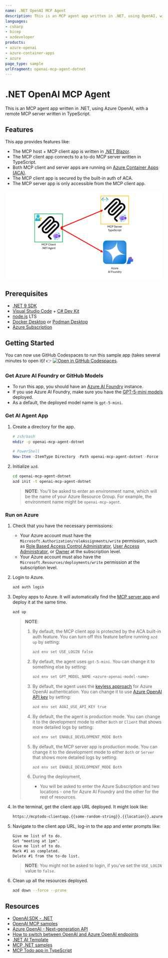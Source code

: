 ```yaml
--- 
name: .NET OpenAI MCP Agent
description: This is an MCP agent app written in .NET, using OpenAI, with a remote MCP server written in TypeScript.
languages:
- csharp
- bicep
- azdeveloper
products:
- azure-openai
- azure-container-apps
- azure
page_type: sample
urlFragment: openai-mcp-agent-dotnet
--- 
```


# .NET OpenAI MCP Agent

This is an MCP agent app written in .NET, using Azure OpenAI, with a remote MCP server written in TypeScript.

## Features

This app provides features like:

- The MCP host + MCP client app is written in [.NET Blazor](https://aka.ms/blazor).
- The MCP client app connects to a to-do MCP server written in TypeScript.
- Both MCP client and server apps are running on [Azure Container Apps (ACA)](https://learn.microsoft.com/azure/container-apps/overview).
- The MCP client app is secured by the built-in auth of ACA.
- The MCP server app is only accessible from the MCP client app.

![Overall architecture diagram](./images/overall-architecture-diagram.png)

## Prerequisites

- [.NET 9 SDK](https://dotnet.microsoft.com/download/dotnet/9.0)
- [Visual Studio Code](https://code.visualstudio.com/Download) + [C# Dev Kit](https://marketplace.visualstudio.com/items?itemName=ms-dotnettools.csdevkit)
- [node.js](https://nodejs.org/en/download) LTS
- [Docker Desktop](https://docs.docker.com/get-started/get-docker/) or [Podman Desktop](https://podman-desktop.io/downloads)
- [Azure Subscription](https://azure.microsoft.com/free)

## Getting Started

You can now use GitHub Codespaces to run this sample app (takes several minutes to open it)! 👉 [![Open in GitHub Codespaces](https://github.com/codespaces/badge.svg)](https://codespaces.new/Azure-Samples/openai-mcp-agent-dotnet).

### Get Azure AI Foundry or GitHub Models

- To run this app, you should have an [Azure AI Foundry](https://learn.microsoft.com/azure/ai-foundry/what-is-azure-ai-foundry) instance.
- If you use Azure AI Foundry, make sure you have the [GPT-5-mini models](https://learn.microsoft.com/azure/ai-foundry/how-to/deploy-models-openai) deployed.
- As a default, the deployed model name is `gpt-5-mini`.

### Get AI Agent App

1. Create a directory for the app.

    ```bash
    # zsh/bash
    mkdir -p openai-mcp-agent-dotnet
    ```

    ```powershell
    # PowerShell
    New-Item -ItemType Directory -Path openai-mcp-agent-dotnet -Force
    ```

1. Initialize `azd`.

    ```bash
    cd openai-mcp-agent-dotnet
    azd init -t openai-mcp-agent-dotnet
    ```

   > **NOTE**: You'll be asked to enter an environment name, which will be the name of your Azure Resource Group. For example, the environment name might be `openai-mcp-agent`.

### Run on Azure

1. Check that you have the necessary permissions:
   - Your Azure account must have the `Microsoft.Authorization/roleAssignments/write` permission, such as [Role Based Access Control Administrator](https://learn.microsoft.com/azure/role-based-access-control/built-in-roles/privileged#role-based-access-control-administrator), [User Access Administrator](https://learn.microsoft.com/azure/role-based-access-control/built-in-roles/privileged#user-access-administrator), or [Owner](https://learn.microsoft.com/azure/role-based-access-control/built-in-roles/privileged#owner) at the subscription level.
   - Your Azure account must also have the `Microsoft.Resources/deployments/write` permission at the subscription level.

1. Login to Azure.

    ```bash
    azd auth login
    ```

1. Deploy apps to Azure. It will automatically find the [MCP server app](https://github.com/Azure-Samples/mcp-container-ts) and deploy it at the same time.

    ```bash
    azd up
    ```

   > **NOTE**:
   >
   > 1. By default, the MCP client app is protected by the ACA built-in auth feature. You can turn off this feature before running `azd up` by setting:
   >
   >    ```bash
   >    azd env set USE_LOGIN false
   >    ```
   >
   > 1. By default, the agent uses `gpt-5-mini`. You can change it to something else by setting:
   >
   >    ```bash
   >    azd env set GPT_MODEL_NAME <azure-openai-model-name>
   >    ```
   >
   > 1. By default, the agent uses the [keyless approach](https://learn.microsoft.com/azure/developer/ai/how-to/switching-endpoints?tabs=azure-openai&pivots=dotnet#microsoft-entra-authentication-1) for Azure OpenAI authentication. You can change it to use [Azure OpenAI API key](https://learn.microsoft.com/azure/developer/ai/how-to/switching-endpoints?tabs=azure-openai&pivots=dotnet#api-key-authentication) by setting:
   >
   >    ```bash
   >    azd env set AOAI_USE_API_KEY true
   >    ```
   >
   > 1. By default, the the agent is production mode. You can change it to the development mode to either `Both` or `Client` that shows more detailed logs by setting:
   >
   >    ```bash
   >    azd env set ENABLE_DEVELOPMENT_MODE Both
   >    ```
   >
   > 1. By default, the MCP server app is production mode. You can change it to the development mode to either `Both` or `Server` that shows more detailed logs by setting:
   >
   >    ```bash
   >    azd env set ENABLE_DEVELOPMENT_MODE Both
   >    ```
   >
   > 1. During the deployment,
   >    - You will be asked to enter the Azure Subscription and two locations - one for Azure AI Foundry and the other for the rest of resources.

2. In the terminal, get the client app URL deployed. It might look like:

    ```bash
    https://mcptodo-clientapp.{{some-random-string}}.{{location}}.azurecontainerapps.io/
    ```

3. Navigate to the client app URL, log-in to the app and enter prompts like:

    ```text
    Give me list of to do.
    Set "meeting at 1pm".
    Give me list of to do.
    Mark #1 as completed.
    Delete #1 from the to-do list.
    ```

   > **NOTE**: You might not be asked to login, if you've set the `USE_LOGIN` value to `false`.

4. Clean up all the resources deployed.

    ```bash
    azd down --force --prune
    ```

## Resources

- [OpenAI SDK - .NET](https://github.com/openai/openai-dotnet)
- [OpenAI MCP samples](https://platform.openai.com/docs/guides/tools-connectors-mcp)
- [Azure OpenAI - Next-generation API](https://learn.microsoft.com/azure/ai-foundry/openai/api-version-lifecycle#next-generation-api)
- [How to switch between OpenAI and Azure OpenAI endpoints](https://learn.microsoft.com/azure/developer/ai/how-to/switching-endpoints?pivots=dotnet)
- [.NET AI Template](https://devblogs.microsoft.com/dotnet/announcing-dotnet-ai-template-preview2/)
- [MCP .NET samples](https://github.com/microsoft/mcp-dotnet-samples)
- [MCP Todo app in TypeScript](https://github.com/Azure-Samples/mcp-container-ts)
